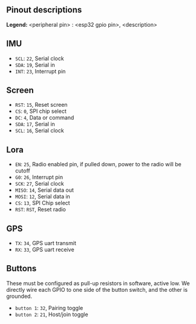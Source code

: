 ## Pinout descriptions

**Legend:** \<peripheral pin\> : \<esp32 gpio pin\>, \<description\>

## IMU
- `SCL`: `22`, Serial clock
- `SDA`: `19`, Serial in
- `INT`: `23`, Interrupt pin

## Screen
- `RST`: `15`, Reset screen
- `CS`: `0`, SPI chip select
- `DC`: `4`, Data or command
- `SDA`: `17`, Serial in
- `SCL`: `16`, Serial clock

## Lora
- `EN`: `25`, Radio enabled pin, if pulled down, power to the radio will be cutoff
- `G0`: `26`, Interrupt pin
- `SCK`: `27`, Serial clock
- `MISO`: `14`, Serial data out
- `MOSI`: `12`, Serial data in
- `CS`: `13`, SPI Chip select
- `RST`: `RST`, Reset radio

## GPS
- `TX`: `34`, GPS uart transmit
- `RX`: `33`, GPS uart receive

## Buttons
These must be configured as pull-up resistors in software, active low. We directly wire each GPIO to one side of the button switch, and the other is grounded.
- `button 1`: `32`, Pairing toggle
- `button 2`: `21`, Host/join toggle
